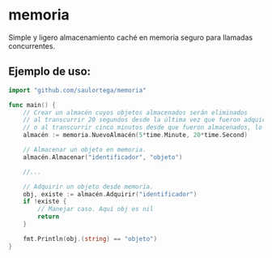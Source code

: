 # memoria
Simple y ligero almacenamiento caché en memoria seguro para llamadas concurrentes.

## Ejemplo de uso:

```go
import "github.com/saulortega/memoria"

func main() {
    // Crear un almacén cuyos objetos almacenados serán eliminados
    // al transcurrir 20 segundos desde la última vez que fueron adquiridos
    // o al transcurrir cinco minutos desde que fueron almacenados, lo primero que ocurra.
    almacén := memoria.NuevoAlmacén(5*time.Minute, 20*time.Second)

    // Almacenar un objeto en memoria.
    almacén.Almacenar("identificador", "objeto")

    //...

    // Adquirir un objeto desde memoria.
    obj, existe := almacén.Adquirir("identificador")
    if !existe {
        // Manejar caso. Aquí obj es nil
        return
    }

    fmt.Println(obj.(string) == "objeto")
}
```
